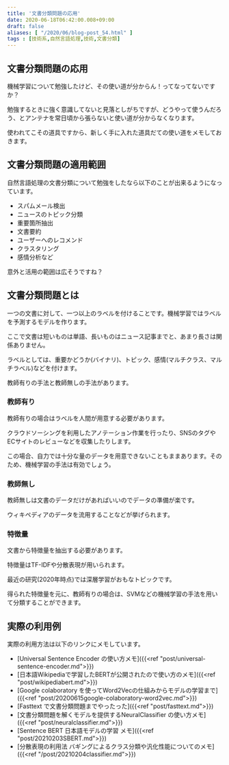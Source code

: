 ```yaml
---
title: '文書分類問題の応用'
date: 2020-06-18T06:42:00.008+09:00
draft: false
aliases: [ "/2020/06/blog-post_54.html" ]
tags : [技術系,自然言語処理,技術,文書分類]
---
```

## 文書分類問題の応用[](#文書分類問題の応用 "文書分類問題の応用")


機械学習について勉強したけど、その使い道が分からん！ってなってないですか？

勉強するときに強く意識してないと見落としがちですが、どうやって使うんだろう、とアンテナを常日頃から張らないと使い道が分からなくなります。

使われてこその道具ですから、新しく手に入れた道具だての使い道をメモしておきます。


## 文書分類問題の適用範囲[](#文書分類問題の適用範囲 "文書分類問題の適用範囲")


自然言語処理の文書分類について勉強をしたなら以下のことが出来るようになっています。

*   スパムメール検出
*   ニュースのトピック分類
*   重要箇所抽出
*   文書要約
*   ユーザーへのレコメンド
*   クラスタリング
*   感情分析など

意外と活用の範囲は広そうですね？

## 文書分類問題とは[](#文書分類問題とは "文書分類問題とは")


一つの文書に対して、一つ以上のラベルを付けることです。機械学習ではラベルを予測するモデルを作ります。

ここで文書は短いものは単語、長いものはニュース記事までと、あまり長さは関係ありません。

ラベルとしては、重要かどうか(バイナリ)、トピック、感情(マルチクラス、マルチラベル)などを付けます。

教師有りの手法と教師無しの手法があります。

### 教師有り[](#教師有り "教師有り")

教師有りの場合はラベルを人間が用意する必要があります。

クラウドソーシングを利用したアノテーション作業を行ったり、SNSのタグやECサイトのレビューなどを収集したりします。

この場合、自力では十分な量のデータを用意できないこともままあります。そのため、機械学習の手法は有効でしょう。

### 教師無し[](#教師無し "教師無し")

教師無しは文書のデータだけがあればいいのでデータの準備が楽です。

ウィキペディアのデータを流用することなどが挙げられます。

### 特徴量[](#特徴量 "特徴量")

文書から特徴量を抽出する必要があります。

特徴量はTF-IDFや分散表現が用いられます。

最近の研究(2020年時点)では深層学習がおもなトピックです。

得られた特徴量を元に、教師有りの場合は、SVMなどの機械学習の手法を用いて分類することができます。

## 実際の利用例[](#実際の利用例 "実際の利用例")


実際の利用方法は以下のリンクにメモしています。

- [Universal Sentence Encoder の使い方メモ]({{<ref "post/universal-sentence-encoder.md">}})
- [日本語Wikipediaで学習したBERTが公開されたので使い方のメモ]({{<ref "post/wikipediabert.md">}})
- [Google colaboratory を使ってWord2Vecの仕組みからモデルの学習まで]({{<ref "post/20200615google-colaboratory-word2vec.md">}})
- [Fasttext で文書分類問題までやったった]({{<ref "post/fasttext.md">}})
- [文書分類問題を解くモデルを提供するNeuralClassifier の使い方メモ]({{<ref "post/neuralclassifier.md">}})
- [Sentence BERT 日本語モデルの学習 メモ]({{<ref "post/20210203SBERT.md">}})
- [分散表現の利用法 バギングによるクラス分類や汎化性能についてのメモ]({{<ref "/post/20210204classifier.md">}})
